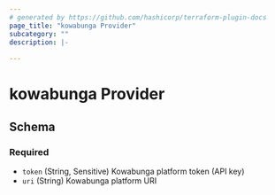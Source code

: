 ```yaml
---
# generated by https://github.com/hashicorp/terraform-plugin-docs
page_title: "kowabunga Provider"
subcategory: ""
description: |-
  
---
```


# kowabunga Provider





<!-- schema generated by tfplugindocs -->
## Schema

### Required

- `token` (String, Sensitive) Kowabunga platform token (API key)
- `uri` (String) Kowabunga platform URI
